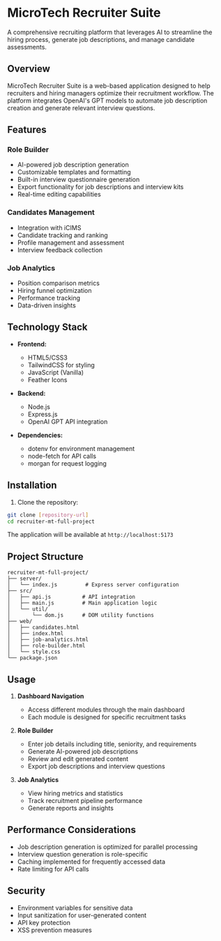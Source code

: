 # MicroTech Recruiter Suite

A comprehensive recruiting platform that leverages AI to streamline the hiring process, generate job descriptions, and manage candidate assessments.

## Overview

MicroTech Recruiter Suite is a web-based application designed to help recruiters and hiring managers optimize their recruitment workflow. The platform integrates OpenAI's GPT models to automate job description creation and generate relevant interview questions.

## Features

### Role Builder
- AI-powered job description generation
- Customizable templates and formatting
- Built-in interview questionnaire generation
- Export functionality for job descriptions and interview kits
- Real-time editing capabilities

### Candidates Management
- Integration with iCIMS
- Candidate tracking and ranking
- Profile management and assessment
- Interview feedback collection

### Job Analytics
- Position comparison metrics
- Hiring funnel optimization
- Performance tracking
- Data-driven insights

## Technology Stack

- **Frontend:**
  - HTML5/CSS3
  - TailwindCSS for styling
  - JavaScript (Vanilla)
  - Feather Icons

- **Backend:**
  - Node.js
  - Express.js
  - OpenAI GPT API integration

- **Dependencies:**
  - dotenv for environment management
  - node-fetch for API calls
  - morgan for request logging

## Installation

1. Clone the repository:
```bash
git clone [repository-url]
cd recruiter-mt-full-project
```

The application will be available at `http://localhost:5173`

## Project Structure

```
recruiter-mt-full-project/
├── server/
│   └── index.js         # Express server configuration
├── src/
│   ├── api.js          # API integration
│   ├── main.js         # Main application logic
│   └── util/
│       └── dom.js      # DOM utility functions
├── web/
│   ├── candidates.html
│   ├── index.html
│   ├── job-analytics.html
│   ├── role-builder.html
│   └── style.css
└── package.json
```

## Usage

1. **Dashboard Navigation**
   - Access different modules through the main dashboard
   - Each module is designed for specific recruitment tasks

2. **Role Builder**
   - Enter job details including title, seniority, and requirements
   - Generate AI-powered job descriptions
   - Review and edit generated content
   - Export job descriptions and interview questions

3. **Job Analytics**
   - View hiring metrics and statistics
   - Track recruitment pipeline performance
   - Generate reports and insights

## Performance Considerations

- Job description generation is optimized for parallel processing
- Interview question generation is role-specific
- Caching implemented for frequently accessed data
- Rate limiting for API calls

## Security

- Environment variables for sensitive data
- Input sanitization for user-generated content
- API key protection
- XSS prevention measures
